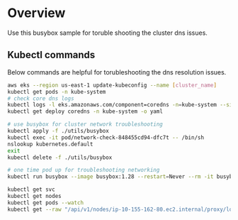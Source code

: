 # Overview

Use this busybox sample for toruble shooting the cluster dns issues.

## Kubectl commands

Below commands are helpful for torubleshooting the dns resolution issues.

```sh
aws eks --region us-east-1 update-kubeconfig --name [cluster_name]
kubectl get pods -n kube-system
# check core dns logs
kubectl logs -l eks.amazonaws.com/component=coredns -n=kube-system --since=60s
kubectl get deploy coredns -n kube-system -o yaml

# use busybox for cluster network troubleshooting
kubectl apply -f ./utils/busybox
kubectl exec -it pod/network-check-848455cd94-dfc7t -- /bin/sh
nslookup kubernetes.default
exit
kubectl delete -f ./utils/busybox

# one time pod up for troubleshooting networking
kubectl run busybox --image busybox:1.28 --restart=Never --rm -it busybox -- sh

kubectl get svc
kubectl get nodes 
kubectl get pods --watch
kubectl get --raw "/api/v1/nodes/ip-10-155-162-80.ec2.internal/proxy/logs/?query=kubelet"

```
